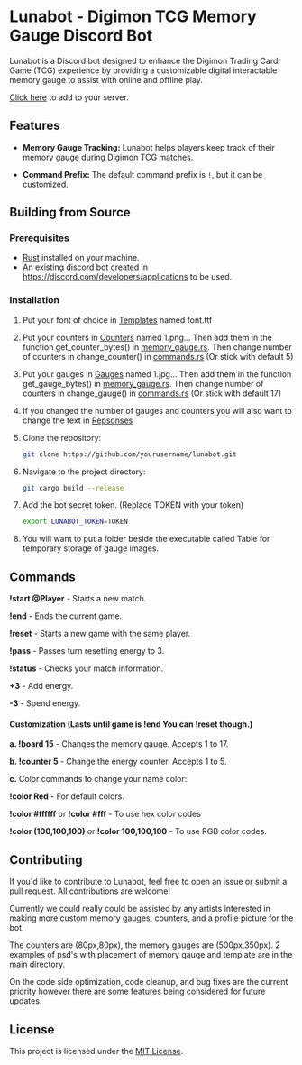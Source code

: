 # Lunabot - Digimon TCG Memory Gauge Discord Bot

Lunabot is a Discord bot designed to enhance the Digimon Trading Card Game (TCG) experience by providing a customizable digital interactable memory gauge to assist with online and offline play.

[Click here](https://discord.com/oauth2/authorize?client_id=955931937581723668&scope=bot&permissions=277025639424) to add to your server.

## Features

- **Memory Gauge Tracking:** Lunabot helps players keep track of their memory gauge during Digimon TCG matches.

- **Command Prefix:** The default command prefix is `!`, but it can be customized.

## Building from Source

### Prerequisites

- [Rust](https://www.rust-lang.org/tools/install) installed on your machine.
- An existing discord bot created in https://discord.com/developers/applications to be used.

### Installation

1. Put your font of choice in [Templates](src/Templates) named font.ttf
   
2. Put your counters in [Counters](src/Templates/Counters) named 1.png... Then add them in the function get_counter_bytes() in [memory_gauge.rs](src/memory_gauge.rs). Then change number of counters in change_counter() in [commands.rs](src/commands.rs) (Or stick with default 5)
   
3. Put your gauges in [Gauges](src/Templates/Gauges) named 1.jpg... Then add them in the function get_gauge_bytes() in [memory_gauge.rs](src/memory_gauge.rs). Then change number of counters in change_gauge() in [commands.rs](src/commands.rs) (Or stick with default 17)

4. If you changed the number of gauges and counters you will also want to change the text in [Repsonses](src/responses.rs)

5. Clone the repository:
   ```bash
   git clone https://github.com/yourusername/lunabot.git
6. Navigate to the project directory:
   ```bash
   git cargo build --release
7. Add the bot secret token. (Replace TOKEN with your token)
   ```bash
   export LUNABOT_TOKEN=TOKEN
8. You will want to put a folder beside the executable called Table for temporary storage of gauge images.

## Commands

**!start @Player** - Starts a new match.

**!end** - Ends the current game.

**!reset** - Starts a new game with the same player.

**!pass** - Passes turn resetting energy to 3.

**!status** - Checks your match information.

**+3** - Add energy.

**-3** - Spend energy.


#### Customization (Lasts until game is !end You can !reset though.)

**a. !board 15** - Changes the memory gauge. Accepts 1 to 17.

**b. !counter 5** - Change the energy counter. Accepts 1 to 5.

**c.** Color commands to change your name color:

**!color Red** - For default colors.

**!color #ffffff** or **!color #fff** - To use hex color codes

**!color (100,100,100)** or **!color 100,100,100** - To use RGB color codes.

## Contributing

If you'd like to contribute to Lunabot, feel free to open an issue or submit a pull request. All contributions are welcome!

Currently we could really could be assisted by any artists interested in making more custom memory gauges, counters, and a profile picture for the bot.

The counters are (80px,80px), the memory gauges are (500px,350px). 2 examples of psd's with placement of memory gauge and template are in the main directory.

On the code side optimization, code cleanup, and bug fixes are the current priority however there are some features being considered for future updates.

## License

This project is licensed under the [MIT License](LICENSE).
